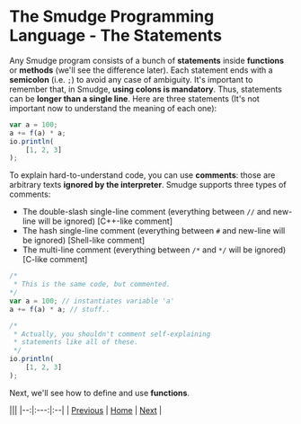 # The Smudge Programming Language - The Statements

Any Smudge program consists of a bunch of **statements** inside **functions** or **methods** (we'll see the difference later).
Each statement ends with a **semicolon** (i.e. `;`) to avoid any case
of ambiguity.
It's important to remember that, in Smudge, **using
colons is mandatory**. Thus, statements can be **longer than a single
line**. Here are three statements (It's not important now to understand
the meaning of each one):

```js
var a = 100;
a += f(a) * a;
io.println(
    [1, 2, 3]
);
```

To explain hard-to-understand code, you can use **comments**: those
are arbitrary texts **ignored by the interpreter**.
Smudge supports three types of comments:
- The double-slash single-line comment (everything between `//` and new-line will be ignored) [C++-like comment]
- The hash single-line comment (everything between `#` and new-line will be ignored) [Shell-like comment]
- The multi-line comment (everything between `/*` and `*/` will be ignored) [C-like comment]

```js
/*
 * This is the same code, but commented.
*/
var a = 100; // instantiates variable 'a'
a += f(a) * a; // stuff..

/*
 * Actually, you shouldn't comment self-explaining
 * statements like all of these.
 */
io.println(
    [1, 2, 3]
);
```

Next, we'll see how to define and use **functions**.

|||
|--:|:---:|:--|
| [Previous](hello-world.md) | [Home](https://smudgelang.github.io/smudge/) | [Next](functions.md) |
